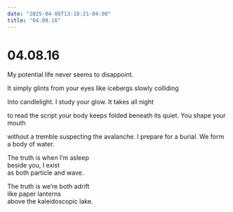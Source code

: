 ```yaml
---
date: "2025-04-08T13:18:21-04:00"
title: "04.08.16"
---
```


# 04.08.16

My potential life never 
seems to disappoint.

It simply glints from
your eyes like icebergs
slowly colliding 

Into candlelight.
I study your glow.
It takes all night

to read the script 
your body keeps
folded beneath its quiet.
You shape your mouth 

without a tremble
suspecting the avalanche.
I prepare for a burial.
We form a body of water.

The truth is when I’m asleep  
beside you, I exist  
as both particle and wave.

The truth is we’re both adrift  
like paper lanterns  
above the kaleidoscopic lake.
